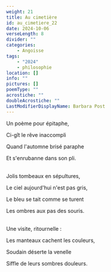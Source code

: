 ```yaml
---
weight: 21
title: Au cimetière
id: au_cimetiere_22
date: 2024-10-06
verseLength: 8
divider: ""
categories:
    - Angoisse
tags:
    - "2024"
    - philosophie
location: []
info: ""
pictures: []
poemType: ""
acrostiche: ""
doubleAcrostiche: ""
LastModifierDisplayName: Barbara Post
---
```

Un poème pour épitaphe,

Ci-gît le rêve inaccompli

Quand l'automne brisé paraphe

Et s'enrubanne dans son pli.

 \
Jolis tombeaux en sépultures,

Le ciel aujourd'hui n'est pas gris,

Le bleu se tait comme se turent

Les ombres aux pas des souris.

 \
Une visite, ritournelle :

Les manteaux cachent les couleurs,

Soudain déserte la venelle

Siffle de leurs sombres douleurs.